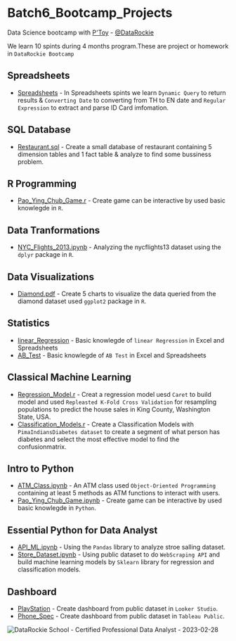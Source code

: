 # Batch6_Bootcamp_Projects
Data Science bootcamp with [P'Toy](https://www.linkedin.com/in/kasidistoy) - [@DataRockie](https://www.facebook.com/datarockie)

We learn 10 spints during 4 months program.These are project or homework in `DataRockie Bootcamp`

## Spreadsheets
- [Spreadsheets](https://docs.google.com/spreadsheets/d/1R627ZintALmT9B9nPUWW-OJV9nxeH-R8hV-g6GKXqd4/edit#gid=0) - In Spreadsheets spints we learn `Dynamic Query` to return results & `Converting Date` to converting from TH to EN date and `Regular Expression` to extract and parse ID Card imfomation.
## SQL Database
- [Restaurant.sql](https://github.com/VOGguys/Batch6_bootcamp_projects/blob/enjoy/sql_database/restaurant.sql) - Create a small database of restaurant containing 5 dimension tables and 1 fact table & analyze to find some bussiness problem.
## R Programming
- [Pao_Ying_Chub_Game.r](https://github.com/VOGguys/Batch6_bootcamp_projects/blob/enjoy/R%20Programming/pao%20ying%20chub%20game.r) - Create game can be interactive by used basic knowlegde in `R`.
## Data Tranformations
- [NYC_Flights_2013.ipynb](https://github.com/VOGguys/Batch6_bootcamp_projects/blob/enjoy/NYC_2013_Data%20Tranfromations.ipynb) - Analyzing the nycflights13 dataset using the `dplyr` package in `R`.
## Data Visualizations
- [Diamond.pdf](https://github.com/VOGguys/Batch6_bootcamp_projects/blob/enjoy/data%20visualization%20with%20r_hw.pdf) - Create 5 charts to visualize the data queried from the diamond dataset used `ggplot2` package in `R`.
## Statistics
- [linear_Regression](https://docs.google.com/spreadsheets/d/1icTwZKAzRb3jPJjffOzB4Iz8tEbdnLhyGLYboMFKNfw/edit#gid=0) - Basic knowlegde of `linear Regression` in Excel and Spreadsheets
- [AB_Test](https://docs.google.com/spreadsheets/d/1Al5xKuL7qmOAEtF2PUp2WzyESesJo48xKmQ8NELQPO4/edit#gid=0) - Basic knowlegde of `AB Test` in Excel and Spreadsheets
## Classical Machine Learning
- [Regression_Model.r]() - Creat a regression model uesd `Caret` to build model and used `Repleasted K-Fold Cross Validation` for resampling populations to predict the house sales in King County, Washington State, USA.
- [Classification_Models.r]() - Create a Classification Models with `PimaIndiansDiabetes dataset` to create a segment of what person has diabetes and select the most effective model to find the confusionmatrix.
## Intro to Python
- [ATM_Class.ipynb](https://github.com/VOGguys/Batch6_bootcamp_projects/blob/enjoy/ATM.ipynb) - An ATM class used `Object-Oriented Programming` containing at least 5 methods as ATM functions to interact with users.
- [Pao_Ying_Chub_Game.ipynb](https://github.com/VOGguys/Batch6_bootcamp_projects/blob/enjoy/PaoYingChoob.ipynb) - Create game can be interactive by used basic knowlegde in `Python`.
## Essential Python for Data Analyst
- [API_ML.ipynb](https://github.com/VOGguys/Batch6_bootcamp_projects/blob/enjoy/api_ml_with_python.ipynb) - Using the `Pandas` library to analyze stroe salling dataset.
- [Store_Dataset.ipynb](https://github.com/VOGguys/Batch6_bootcamp_projects/blob/enjoy/Pandas%20Foundation%20-%20Final%20Project%20.ipynb) - Using public dataset to do `WebScraping API` and build machine learning models by `Sklearn` library for regression and classification models.
## Dashboard
- [PlayStation](https://lookerstudio.google.com/reporting/62e1e69d-837d-485a-85bd-ea4918b2633a) - Create dashboard from public dataset in `Looker Studio`.
- [Phone_Spec](https://public.tableau.com/views/PhoneVisualization/Dashboard1?:language=en-US&:display_count=n&:origin=viz_share_link) - Create dashboard from public dataset in `Tableau Public`.

![DataRockie School - Certified Professional Data Analyst - 2023-02-28](https://user-images.githubusercontent.com/117499744/221825929-688ef9b5-edb2-4655-a3ae-6de23c018db6.png)

